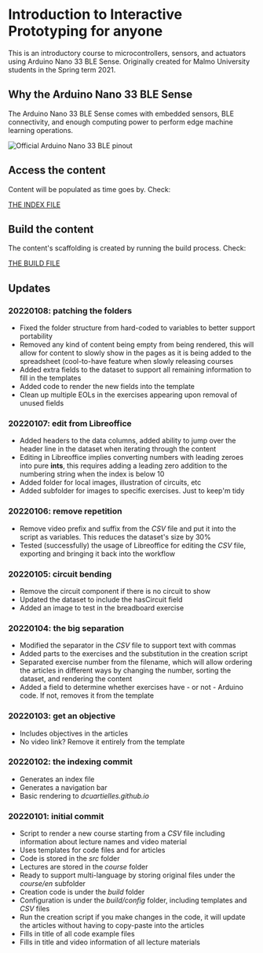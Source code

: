 # Introduction to Interactive Prototyping for anyone

This is an introductory course to microcontrollers, sensors, and actuators using Arduino Nano 33 BLE Sense. Originally created for Malmo University students in the Spring term 2021.

## Why the Arduino Nano 33 BLE Sense

The Arduino Nano 33 BLE Sense comes with embedded sensors, BLE connectivity, and enough computing power to perform edge machine learning operations.

![Official Arduino Nano 33 BLE pinout](https://docs.arduino.cc/static/c18e027f826663ba9f16ffd94b60500f/ABX00031-pinout.png)

## Access the content

Content will be populated as time goes by. Check:

[THE INDEX FILE](course/en/course_index.md)

## Build the content

The content's scaffolding is created by running the build process. Check:

[THE BUILD FILE](BUILD.md)

## Updates

### 20220108: patching the folders

* Fixed the folder structure from hard-coded to variables to better support portability
* Removed any kind of content being empty from being rendered, this will allow for content to slowly show in the pages as it is being added to the spreadsheet (cool-to-have feature when slowly releasing courses
* Added extra fields to the dataset to support all remaining information to fill in the templates
* Added code to render the new fields into the template
* Clean up multiple EOLs in the exercises appearing upon removal of unused fields

### 20220107: edit from Libreoffice

* Added headers to the data columns, added ability to jump over the header line in the dataset when iterating through the content
* Editing in Libreoffice implies converting numbers with leading zeroes into pure **ints**, this requires adding a leading zero addition to the numbering string when the index is below 10
* Added folder for local images, illustration of circuits, etc
* Added subfolder for images to specific exercises. Just to keep'm tidy


### 20220106: remove repetition

* Remove video prefix and suffix from the *CSV* file and put it into the script as variables. This reduces the dataset's size by 30%
* Tested (successfully) the usage of Libreoffice for editing the *CSV* file, exporting and bringing it back into the workflow

### 20220105: circuit bending

* Remove the circuit component if there is no circuit to show
* Updated the dataset to include the hasCircuit field
* Added an image to test in the breadboard exercise

### 20220104: the big separation

* Modified the separator in the *CSV* file to support text with commas
* Added parts to the exercises and the substitution in the creation script
* Separated exercise number from the filename, which will  allow ordering the articles in different ways by changing the number, sorting the dataset, and rendering the content
* Added a field to determine whether exercises have - or not - Arduino code. If not, removes it from the template

### 20220103: get an objective

* Includes objectives in the articles
* No video link? Remove it entirely from the template

### 20220102: the indexing commit

* Generates an index file
* Generates a navigation bar
* Basic rendering to *dcuartielles.github.io*

### 20220101: initial commit

* Script to render a new course starting from a *CSV* file including information about lecture names and video material
* Uses templates for code files and for articles
* Code is stored in the *src* folder
* Lectures are stored in the *course* folder
* Ready to support multi-language by storing original files under the *course/en* subfolder
* Creation code is under the *build* folder
* Configuration is under the *build/config* folder, including templates and *CSV* files
* Run the creation script if you make changes in the code, it will update the articles without having to copy-paste into the articles
* Fills in title of all code example files
* Fills in title and video information of all lecture materials


